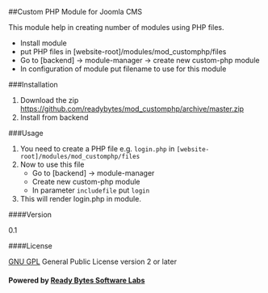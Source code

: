 
##Custom PHP Module for Joomla CMS

This module help in creating number of modules using PHP files.

  - Install module
  - put PHP files in [website-root]/modules/mod_customphp/files
  - Go to [backend] -> module-manager -> create new custom-php module
  - In configuration of module put filename to use for this module


###Installation


1. Download the zip https://github.com/readybytes/mod_customphp/archive/master.zip
2. Install from backend


###Usage


1. You need to create a PHP file e.g. `login.php` in `[website-root]/modules/mod_customphp/files`
2. Now to use this file 
    - Go to [backend] -> module-manager
    - Create new custom-php module
    - In parameter `includefile` put `login`
3. This will render login.php in module.


####Version

0.1


####License

[GNU GPL] General Public License version 2 or later





#### Powered by **[Ready Bytes Software Labs]**

[Ready Bytes Software Labs]:http://www.readybytes.net
[GNU GPL]:http://www.gnu.org/licenses/gpl-2.0.html
